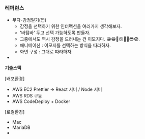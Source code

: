 ### 레퍼런스

- 무다-감정일기(앱)
  - 감정을 선택하기 위한 인터랙션을 여러가지 생각해보자.
  - '바텀바' 두고 선택 가능하도록 만들자.
  - 그중에서도 역시 감정을 드러내는 건 이모지다. 😀😁🥲😕🤩🥰😎😨.
  - 애니메이션 : 이모지를 선택하는 방식을 따라하자.
  - 화면 구성 : 그대로 따라하자.
- 

**기술스택**

[배포환경]

- AWS EC2 Prettier -> React 서버 / Node 서버
- AWS RDS 구동
- AWS CodeDeploy + Docker

[로컬환경]

- Mac
- MariaDB 
- 
